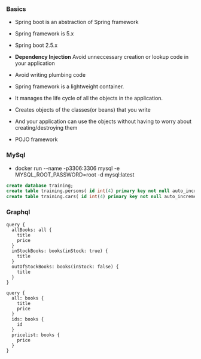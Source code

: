 ### Basics

* Spring boot is an abstraction of Spring framework
* Spring framework is 5.x
* Spring boot 2.5.x

* __Dependency Injection__ Avoid unneccessary creation or lookup code in your application
* Avoid writing plumbing code 
* Spring framework is a lightweight container. 
* It manages the life cycle of all the objects in the application.
* Creates objects of the classes(or beans) that you write
* And your application can use the objects without having to worry about creating/destroying them
* POJO framework

### MySql
* docker run --name -p3306:3306  mysql -e MYSQL_ROOT_PASSWORD=root -d mysql:latest

``` sql
create database training;
create table training.persons( id int(4) primary key not null auto_increment, name varchar(40), age int(4));
create table training.cars( id int(4) primary key not null auto_increment, model varchar(40), year int(4), person_id int(4));
```

### Graphql

```
query {
  allBooks: all {
    title
    price
  }
  inStockBooks: books(inStock: true) {
    title
  }
  outOfStockBooks: books(inStock: false) {
    title
  }
}

query {
  all: books {
    title
    price
  }
  ids: books {
    id
  }
  pricelist: books {
    price
  }
}

```